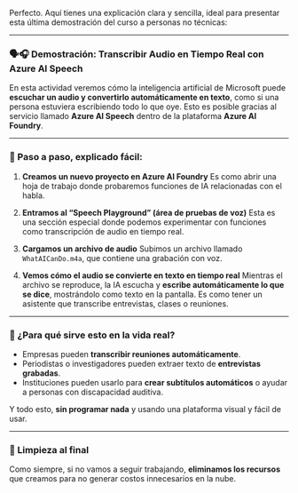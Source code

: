 Perfecto. Aquí tienes una explicación clara y sencilla, ideal para presentar esta última demostración del curso a personas no técnicas:

---

### 🗣️🎧 **Demostración: Transcribir Audio en Tiempo Real con Azure AI Speech**

En esta actividad veremos cómo la inteligencia artificial de Microsoft puede **escuchar un audio y convertirlo automáticamente en texto**, como si una persona estuviera escribiendo todo lo que oye. Esto es posible gracias al servicio llamado **Azure AI Speech** dentro de la plataforma **Azure AI Foundry**.

---

### 🔄 Paso a paso, explicado fácil:

1. **Creamos un nuevo proyecto en Azure AI Foundry**
   Es como abrir una hoja de trabajo donde probaremos funciones de IA relacionadas con el habla.

2. **Entramos al “Speech Playground” (área de pruebas de voz)**
   Esta es una sección especial donde podemos experimentar con funciones como transcripción de audio en tiempo real.

3. **Cargamos un archivo de audio**
   Subimos un archivo llamado `WhatAICanDo.m4a`, que contiene una grabación con voz.

4. **Vemos cómo el audio se convierte en texto en tiempo real**
   Mientras el archivo se reproduce, la IA escucha y **escribe automáticamente lo que se dice**, mostrándolo como texto en la pantalla. Es como tener un asistente que transcribe entrevistas, clases o reuniones.

---

### 🧠 ¿Para qué sirve esto en la vida real?

* Empresas pueden **transcribir reuniones automáticamente**.
* Periodistas o investigadores pueden extraer texto de **entrevistas grabadas**.
* Instituciones pueden usarlo para **crear subtítulos automáticos** o ayudar a personas con discapacidad auditiva.

Y todo esto, **sin programar nada** y usando una plataforma visual y fácil de usar.

---

### 🧹 Limpieza al final

Como siempre, si no vamos a seguir trabajando, **eliminamos los recursos** que creamos para no generar costos innecesarios en la nube.

